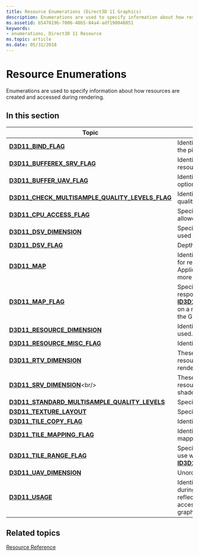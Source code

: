 ```yaml
---
title: Resource Enumerations (Direct3D 11 Graphics)
description: Enumerations are used to specify information about how resources are created and accessed during rendering.
ms.assetid: b547819b-7006-40b5-84a4-adf198048051
keywords:
- enumerations, Direct3D 11 Resource
ms.topic: article
ms.date: 05/31/2018
---
```


# Resource Enumerations

Enumerations are used to specify information about how resources are created and accessed during rendering.

## 

## In this section



| Topic                                                                                                               | Description                                                                                                                                                                                   |
|---------------------------------------------------------------------------------------------------------------------|-----------------------------------------------------------------------------------------------------------------------------------------------------------------------------------------------|
| [**D3D11\_BIND\_FLAG**](/windows/desktop/api/D3D11/ne-d3d11-d3d11_bind_flag)<br/>                                                             | Identifies how to bind a resource to the pipeline.<br/>                                                                                                                                 |
| [**D3D11\_BUFFEREX\_SRV\_FLAG**](/windows/desktop/api/D3D11/ne-d3d11-d3d11_bufferex_srv_flag)<br/>                                            | Identifies how to view a buffer resource.<br/>                                                                                                                                          |
| [**D3D11\_BUFFER\_UAV\_FLAG**](/windows/desktop/api/D3D11/ne-d3d11-d3d11_buffer_uav_flag)<br/>                                                | Identifies unordered-access view options for a buffer resource.<br/>                                                                                                                    |
| [**D3D11\_CHECK\_MULTISAMPLE\_QUALITY\_LEVELS\_FLAG**](/windows/desktop/api/D3D11_2/ne-d3d11_2-d3d11_check_multisample_quality_levels_flag)<br/> | Identifies how to check multisample quality levels.<br/>                                                                                                                                |
| [**D3D11\_CPU\_ACCESS\_FLAG**](/windows/desktop/api/D3D11/ne-d3d11-d3d11_cpu_access_flag)<br/>                                                | Specifies the types of CPU access allowed for a resource.<br/>                                                                                                                          |
| [**D3D11\_DSV\_DIMENSION**](/windows/desktop/api/D3D11/ne-d3d11-d3d11_dsv_dimension)<br/>                                                     | Specifies how to access a resource used in a depth-stencil view.<br/>                                                                                                                   |
| [**D3D11\_DSV\_FLAG**](/windows/desktop/api/D3D11/ne-d3d11-d3d11_dsv_flag)<br/>                                                               | Depth-stencil view options.<br/>                                                                                                                                                        |
| [**D3D11\_MAP**](/windows/desktop/api/D3D11/ne-d3d11-d3d11_map)<br/>                                                                          | Identifies a resource to be accessed for reading and writing by the CPU. Applications may combine one or more of these flags.<br/>                                                      |
| [**D3D11\_MAP\_FLAG**](/windows/desktop/api/D3D11/ne-d3d11-d3d11_map_flag)<br/>                                                               | Specifies how the CPU should respond when an application calls the [**ID3D11DeviceContext::Map**](/windows/desktop/api/D3D11/nf-d3d11-id3d11devicecontext-map) method on a resource that is being used by the GPU.<br/> |
| [**D3D11\_RESOURCE\_DIMENSION**](/windows/desktop/api/D3D11/ne-d3d11-d3d11_resource_dimension)<br/>                                           | Identifies the type of resource being used.<br/>                                                                                                                                        |
| [**D3D11\_RESOURCE\_MISC\_FLAG**](/windows/desktop/api/D3D11/ne-d3d11-d3d11_resource_misc_flag)<br/>                                          | Identifies options for resources.<br/>                                                                                                                                                  |
| [**D3D11\_RTV\_DIMENSION**](/windows/desktop/api/D3D11/ne-d3d11-d3d11_rtv_dimension)<br/>                                                     | These flags identify the type of resource that will be viewed as a render target.<br/>                                                                                                  |
| [**D3D11\_SRV\_DIMENSION**](https://msdn.microsoft.com/library/Ff476217(v=VS.85).aspx)<br/>                                                     | These flags identify the type of resource that will be viewed as a shader resource.<br/>                                                                                                |
| [**D3D11\_STANDARD\_MULTISAMPLE\_QUALITY\_LEVELS**](/windows/desktop/api/D3D11/ne-d3d11-d3d11_standard_multisample_quality_levels)<br/>       | Specifies a multi-sample pattern type.<br/>                                                                                                                                             |
| [**D3D11\_TEXTURE\_LAYOUT**](/windows/desktop/api/D3D11_3/ne-d3d11_3-d3d11_texture_layout)<br/>                                                   | Specifies texture layout options.<br/>                                                                                                                                                  |
| [**D3D11\_TILE\_COPY\_FLAG**](/windows/desktop/api/D3D11_2/ne-d3d11_2-d3d11_tile_copy_flag)<br/>                                                 | Identifies how to copy a tile.<br/>                                                                                                                                                     |
| [**D3D11\_TILE\_MAPPING\_FLAG**](/windows/desktop/api/D3D11_2/ne-d3d11_2-d3d11_tile_mapping_flag)<br/>                                           | Identifies how to perform a tile-mapping operation.<br/>                                                                                                                                |
| [**D3D11\_TILE\_RANGE\_FLAG**](/windows/desktop/api/d3d11_2/ne-d3d11_2-d3d11_tile_range_flag)<br/>                                                | Specifies a range of tile mappings to use with [**ID3D11DeviceContext2::UpdateTiles**](/windows/desktop/api/D3D11_2/nf-d3d11_2-id3d11devicecontext2-updatetiles).<br/>                                                      |
| [**D3D11\_UAV\_DIMENSION**](/windows/desktop/api/D3D11/ne-d3d11-d3d11_uav_dimension)<br/>                                                     | Unordered-access view options.<br/>                                                                                                                                                     |
| [**D3D11\_USAGE**](/windows/desktop/api/D3D11/ne-d3d11-d3d11_usage)<br/>                                                                      | Identifies expected resource use during rendering. The usage directly reflects whether a resource is accessible by the CPU and/or the graphics processing unit (GPU).<br/>              |



 

## Related topics

<dl> <dt>

[Resource Reference](d3d11-graphics-reference-resource.md)
</dt> </dl>

 

 






